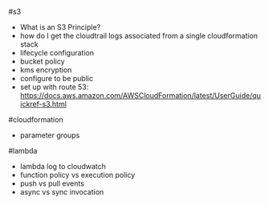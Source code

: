 #s3

* What is an S3 Principle?
* how do I get the cloudtrail logs associated from a single cloudformation stack
* lifecycle configuration
* bucket policy
* kms encryption
* configure to be public
* set up with route 53: https://docs.aws.amazon.com/AWSCloudFormation/latest/UserGuide/quickref-s3.html


#cloudformation

* parameter groups


#lambda

* lambda log to cloudwatch
* function policy vs execution policy
* push vs pull events
* async vs sync invocation